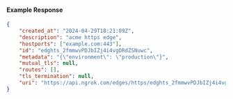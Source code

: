 <!-- Code generated for API Clients. DO NOT EDIT. -->

#### Example Response

```json
{
	"created_at": "2024-04-29T18:21:09Z",
	"description": "acme https edge",
	"hostports": ["example.com:443"],
	"id": "edghts_2fmmwvPDJbIZj4i4vgDRdZSNuwc",
	"metadata": "{\"environment\": \"production\"}",
	"mutual_tls": null,
	"routes": [],
	"tls_termination": null,
	"uri": "https://api.ngrok.com/edges/https/edghts_2fmmwvPDJbIZj4i4vgDRdZSNuwc"
}
```
